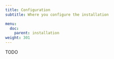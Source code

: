 ```yaml
---
title: Configuration
subtitle: Where you configure the installation

menu:
  doc:
    parent: installation
weight: 301
---
```

TODO